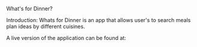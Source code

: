 What's for Dinner?

Introduction:
Whats for Dinner is an app that allows user's to search meals plan ideas by different cuisines.

A live version of the application can be found at: 

